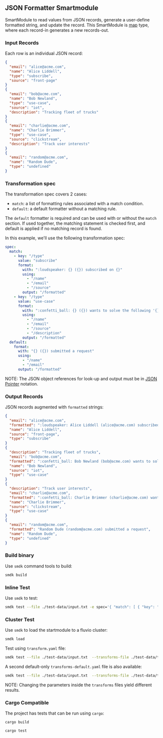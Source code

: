 ## JSON Formatter Smartmodule

SmartModule to read values from JSON records, generate a user-define formatted string, and update the record. This SmartModule is [map] type, where each record-in generates a new records-out.

### Input Records

Each row is an individual JSON record:

```json
{
  "email": "alice@acme.com",
  "name": "Alice Liddell",
  "type": "subscribe",
  "source": "front-page"
}
{
  "email": "bob@acme.com",
  "name": "Bob Newland",
  "type": "use-case",
  "source": "iot",
  "description": "Tracking fleet of trucks"
}
{
  "email": "charlie@acme.com",
  "name": "Charlie Brimmer",
  "type": "use-case",
  "source": "clickstream",
  "description": "Track user interests"
}
{
  "email": "random@acme.com",
  "name": "Random Dude",
  "type": "undefined"
}
```

### Transformation spec

The transformation spec covers 2 cases:
* `match`: a list of formatting rules associated with a match condition.
* `default`: a default formatter without a matching rule. 

The `default` formatter is required and can be used with or without the `match` section.
If used together, the matching statement is checked first, and default is applied if no matching record is found.
 

In this example, we'll use the following transformation spec:

```yaml
spec:
  match:
    - key: "/type"
      value: "subscribe"
      format:
        with: ":loudspeaker: {} ({}) subscribed on {}"
        using: 
          - "/name"
          - "/email"
          - "/source"
        output: "/formatted"
    - key: "/type"
      value: "use-case"
      format:
        with: ":confetti_ball: {} ({}) wants to solve the following '{}' use-case:\n>{}"
        using: 
          - "/name"
          - "/email"
          - "/source"
          - "/description"
        output: "/formatted"
  default:
    format: 
      with: "{} ({}) submitted a request"
      using: 
        - "/name"
        - "/email"
      output: "/formatted"
```

NOTE: The JSON object references for look-up and output must be in [JSON Pointer] notation.

### Output Records

JSON records augmented with `formatted` strings:

```json
{
  "email": "alice@acme.com",
  "formatted": ":loudspeaker: Alice Liddell (alice@acme.com) subscribed on front-page",
  "name": "Alice Liddell",
  "source": "front-page",
  "type": "subscribe"
}
{
  "description": "Tracking fleet of trucks",
  "email": "bob@acme.com",
  "formatted": ":confetti_ball: Bob Newland (bob@acme.com) wants to solve the following 'iot' use-case:\n>Tracking fleet of trucks",
  "name": "Bob Newland",
  "source": "iot",
  "type": "use-case"
}
{
  "description": "Track user interests",
  "email": "charlie@acme.com",
  "formatted": ":confetti_ball: Charlie Brimmer (charlie@acme.com) wants to solve the following 'clickstream' use-case:\n>Track user interests",
  "name": "Charlie Brimmer",
  "source": "clickstream",
  "type": "use-case"
}
{
  "email": "random@acme.com",
  "formatted": "Random Dude (random@acme.com) submitted a request",
  "name": "Random Dude",
  "type": "undefined"
}
```

### Build binary

Use `smdk` command tools to build:

```bash
smdk build
```

### Inline Test 

Use `smdk` to test:

```bash
smdk test --file ./test-data/input.txt -e spec='{ "match": [ { "key": "/type", "value": "subscribe", "format": { "with": ":loudspeaker: {} ({}) subscribed on {}", "using": [ "/name", "/email", "/source" ], "output": "/formatted" } }, { "key": "/type", "value": "use-case", "format": { "with": ":confetti_ball: {} ({}) wants to solve the following '{}' use-case:\n>{}", "using": [ "/name", "/email", "/source", "/description" ], "output": "/formatted" } } ], "default": { "format": { "with": "{} ({}) submitted a request", "using": [ "/name", "/email" ], "output": "/formatted" } } }'
```

### Cluster Test

Use `smdk` to load the startmodule to a fluvio cluster:

```bash
smdk load 
```

Test using `transform.yaml` file:

```bash
smdk test --file ./test-data/input.txt  --transforms-file ./test-data/transform.yaml
```

A second default-only `transforms-default.yaml` file is also available:

```bash
smdk test --file ./test-data/input.txt  --transforms-file ./test-data/transform-default.yaml
```

NOTE: Changing the parameters inside the `transforms` files yield different results.


### Cargo Compatible

The project has tests that can be run using `cargo`:

```
cargo build
```

```
cargo test
```


[map]: https://www.fluvio.io/smartmodules/transform/map/
[JSON Pointer]: https://datatracker.ietf.org/doc/html/rfc6901